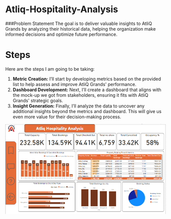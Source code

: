 # Atliq-Hospitality-Analysis
###Problem Statement
The goal is to deliver valuable insights to AtliQ Grands by analyzing their historical data, helping the organization make informed decisions and optimize future performance.
# Steps
Here are the steps I am going to be taking:
1. **Metric Creation:** I’ll start by developing metrics based on the provided list to help assess and improve AtliQ Grands' performance.
2. **Dashboard Development:** Next, I’ll create a dashboard that aligns with the mock-up we got from stakeholders, ensuring it fits with AtliQ Grands' strategic goals.
3. **Insight Generation:** Finally, I’ll analyze the data to uncover any additional insights beyond the metrics and dashboard. This will give us even more value for their decision-making process.


![Logo](./Images/Booking%20Analysis.png)



